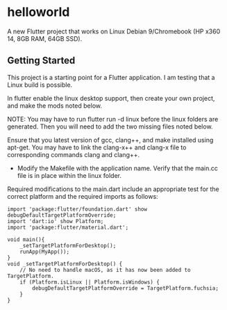 # helloworld

A new Flutter project that works on Linux Debian 9/Chromebook (HP x360 14, 8GB RAM, 64GB SSD).

## Getting Started

This project is a starting point for a Flutter application. I am testing that a Linux build is possible.

In flutter enable the linux desktop support, then create your own project, and make the mods noted below.

NOTE: You may have to run flutter run -d linux before the linux folders are generated. Then you will need to add the two missing files noted below.

Ensure that you latest version of gcc, clang++, and make installed using apt-get. You may have to link the clang-x++ and clang-x file to corresponding commands clang and clang++. 

- Modify the Makefile with the application name. Verify that the main.cc file is in place within the linux folder.

Required modifications to the main.dart include an appropriate test for the correct platform and the required imports as follows:

    import 'package:flutter/foundation.dart' show debugDefaultTargetPlatformOverride;
    import 'dart:io' show Platform;
    import 'package:flutter/material.dart';
    
    void main(){
        _setTargetPlatformForDesktop();
        runApp(MyApp());
    }  
    void _setTargetPlatformForDesktop() {
        // No need to handle macOS, as it has now been added to TargetPlatform.
        if (Platform.isLinux || Platform.isWindows) {
            debugDefaultTargetPlatformOverride = TargetPlatform.fuchsia;
        }
    }